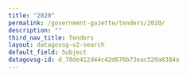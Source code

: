 ```yaml
---
title: "2020"
permalink: /government-gazette/tenders/2020/
description: ""
third_nav_title: Tenders
layout: datagovsg-v2-search
default_field: Subject
datagovsg-id: d_78de412d44c42d676b73eac520a8384a
---
```

